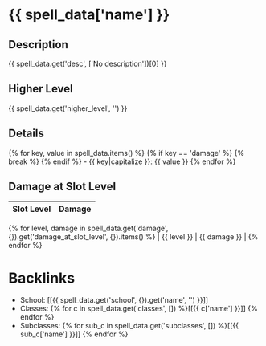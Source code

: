 # {{ spell_data['name'] }}

## Description
{{ spell_data.get('desc', ['No description'])[0] }}

## Higher Level
{{ spell_data.get('higher_level', '') }}

## Details
{% for key, value in spell_data.items() %}
	{% if key == 'damage' %}
		{% break %}
	{% endif %}
	- {{ key|capitalize }}: {{ value }}
{% endfor %}

## Damage at Slot Level
| Slot Level | Damage |
|------------|--------|
{% for level, damage in spell_data.get('damage', {}).get('damage_at_slot_level', {}).items() %}
| {{ level }} | {{ damage }} |
{% endfor %}

# Backlinks
- School: [[{{ spell_data.get('school', {}).get('name', '') }}]]
- Classes: {% for c in spell_data.get('classes', []) %}[[{{ c['name'] }}]] {% endfor %}
- Subclasses: {% for sub_c in spell_data.get('subclasses', []) %}[[{{ sub_c['name'] }}]] {% endfor %}
